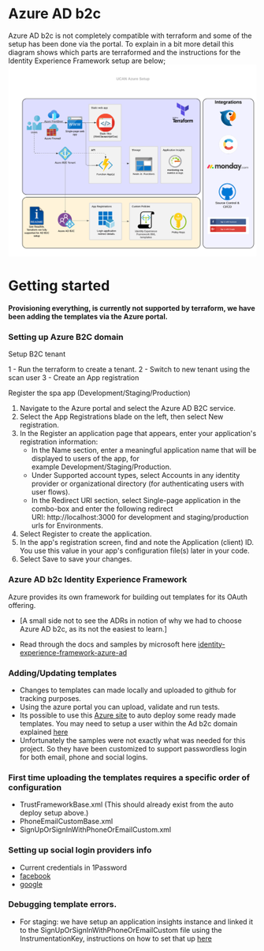 # Azure AD b2c 

Azure AD b2c is not completely compatible with terraform and some of the setup has been done via the portal. To explain in a bit more detail this diagram shows which parts are terraformed and the instructions for the Identity Experience Framework setup are below;
![](./bin/Azure%20serverless%20web%20app%20UCAN.png)

# Getting started

#### Provisioning everything, is currently not supported by terraform, we have been adding the templates via the Azure portal.
### Setting up Azure B2C domain
Setup B2C tenant


1 - Run the terraform to create a tenant. 
2 - Switch to new tenant using the scan user
3 - Create an App registration 

Register the spa app (Development/Staging/Production)
1. Navigate to the Azure portal and select the Azure AD B2C service.
2. Select the App Registrations blade on the left, then select New registration.
3. In the Register an application page that appears, enter your application's registration information:
    * In the Name section, enter a meaningful application name that will be displayed to users of the app, for example Development/Staging/Production.
    * Under Supported account types, select Accounts in any identity provider or organizational directory (for authenticating users with user flows).
    * In the Redirect URI section, select Single-page application in the combo-box and enter the following redirect URI: http://localhost:3000 for development and staging/production urls for Environments.
4. Select Register to create the application.
5. In the app's registration screen, find and note the Application (client) ID. You use this value in your app's configuration file(s) later in your code.
6. Select Save to save your changes.

### Azure AD b2c Identity Experience Framework

Azure provides its own framework for building out templates for its OAuth offering. 
- [A small side not to see the ADRs in notion of why we had to choose Azure AD b2c, as its not the easiest to learn.] 

- Read through the docs and samples by microsoft here [identity-experience-framework-azure-ad](https://docs.microsoft.com/en-us/samples/azure-samples/active-directory-b2c-advanced-policies/identity-experience-framework-azure-ad/)

### Adding/Updating templates
- Changes to templates can made locally and uploaded to github for tracking purposes.
- Using the azure portal you can upload, validate and run tests.
- Its possible to use this [Azure site](https://b2ciefsetupapp.azurewebsites.net/) to auto deploy some ready made templates. You may need to setup a user within the Ad b2c domain explained [here](https://medium.com/the-new-control-plane/a-utility-to-deploy-azure-ad-aad-b2c-ief-starter-pack-policies-automatically-1836a61cc6bc)
- Unfortunately the samples were not exactly what was needed for this project. So they have been customized to support passwordless login for both email, phone and social logins. 

### First time uploading the templates requires a specific order of configuration
- TrustFrameworkBase.xml (This should already exist from the auto deploy setup above.)
- PhoneEmailCustomBase.xml
- SignUpOrSignInWithPhoneOrEmailCustom.xml


### Setting up social login providers info
- Current credentials in 1Password
- [facebook](https://docs.microsoft.com/en-us/azure/active-directory-b2c/identity-provider-facebook?pivots=b2c-custom-policy)
- [google](https://docs.microsoft.com/en-us/azure/active-directory-b2c/identity-provider-google?pivots=b2c-custom-policy)


### Debugging template errors. 
- For staging: we have setup an application insights instance and linked it to the SignUpOrSignInWithPhoneOrEmailCustom file using the InstrumentationKey, instructions on how to set that up [here](https://docs.microsoft.com/en-us/azure/active-directory-b2c/troubleshoot-with-application-insights?pivots=b2c-custom-policy)
